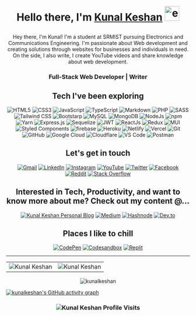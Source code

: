 <!-- <img alt="Kunal Keshan" src="<Banner URL HERE>" /> -->
<h1 align="center">
  
  Hello there, I'm [Kunal Keshan][WEBSITE] 
  <img alt="emoji" width="40" src="https://github.com/seanprashad/slackmoji/blob/master/emoji/shiblob/shiblob-nerd.png" />
</h1>

<div>
<!--   <img alt="Kunal Keshan Profile" align="right" width="30%" src="https://avatars.githubusercontent.com/u/68579547?v=4" /> -->
  <p align="center">
  Hey there, I'm Kunal! I'm a student at SRMIST pursuing Electronics and Communications Engineering. I'm passionate about Web development and creating solutions through websites for businesses and individuals in need. On the side, I also write, I create YouTube videos and share knowledge about web development.
  </p>
  <h3 align="center"> Full-Stack Web Developer | Writer </h3>
</div>

<div>
  <h2 align="center">Tech I've been exploring</h2>
  <p align="center"> 
  <!--   <img alt="C" src="https://img.shields.io/badge/c-%2300599C.svg?&style=for-the-badge&logo=c&logoColor=white" /> -->
  <!--   <img alt="C++" src="https://img.shields.io/badge/c++-%2300599C.svg?&style=for-the-badge&logo=c%2B%2B&ogoColor=white" /> -->
  <!--   <img alt="Python" src="https://img.shields.io/badge/python-%2314354C.svg?style=for-the-badge&logo=python&logoColor=white"/> -->
  <!--   <img alt="Java" src="https://img.shields.io/badge/java-%23ED8B00.svg?&style=for-the-badge&logo=java&logoColor=white" /> -->
    <img alt="HTML5" src="https://img.shields.io/badge/html5-%23E34F26.svg?&style=for-the-badge&logo=html5&logoColor=white" />
    <img alt="CSS3" src="https://img.shields.io/badge/css3-%231572B6.svg?&style=for-the-badge&logo=css3&logoColor=white" />
    <img alt="JavaScript" src="https://img.shields.io/badge/javascript-%23323330.svg?&style=for-the-badge&logo=javascript&logoColor=%23F7DF1E" />
    <img alt="TypeScript" src="https://img.shields.io/badge/typescript-%23007ACC.svg?style=for-the-badge&logo=typescript&logoColor=white" />
    <img alt="Markdown" src="https://img.shields.io/badge/markdown-%23000000.svg?style=for-the-badge&logo=markdown&logoColor=white" />
    <img alt="PHP" src="https://img.shields.io/badge/php-%23777BB4.svg?style=for-the-badge&logo=php&logoColor=white" />
    <img alt="SASS" src="https://img.shields.io/badge/SASS-hotpink.svg?style=for-the-badge&logo=SASS&logoColor=white" />
    <img alt="Tailwind CSS" src="https://img.shields.io/badge/tailwindcss-%2338B2AC.svg?style=for-the-badge&logo=tailwind-css&logoColor=white" />
    <img alt="Bootstarp" src="https://img.shields.io/badge/bootstrap-%23563D7C.svg?style=for-the-badge&logo=bootstrap&logoColor=white" />
  <!--   <img alt="TensorFlow" src="https://img.shields.io/badge/TensorFlow-FF6F00?style=for-the-badge&logo=TensorFlow&logoColor=white" /> -->
  <!--   <img alt="scikit learn" src="https://img.shields.io/badge/scikit_learn-F7931E?style=for-the-badge&logo=scikit-learn&logoColor=white" />   -->
  <!--   <img alt="Keras" src="https://img.shields.io/badge/Keras-D00000?style=for-the-badge&logo=Keras&logoColor=white" /> -->
  <!--   <img alt="Numpy" src="https://img.shields.io/badge/Numpy-777BB4?style=for-the-badge&logo=numpy&logoColor=white" /> -->
  <!--   <img alt="Pandas" src="https://img.shields.io/badge/Pandas-2C2D72?style=for-the-badge&logo=pandas&logoColor=white" /> -->
    <img alt="MySQL" src="https://img.shields.io/badge/MySQL-00000F?style=for-the-badge&logo=mysql&logoColor=white" />
    <img alt="MongoDB" src="https://img.shields.io/badge/MongoDB-white?style=for-the-badge&logo=mongodb&logoColor=4EA94B" />
    <img alt="NodeJs" src="https://img.shields.io/badge/Node.js-339933?style=for-the-badge&logo=nodedotjs&logoColor=white" />
    <img alt="npm" src="https://img.shields.io/badge/npm-CB3837?style=for-the-badge&logo=npm&logoColor=white" />
    <img alt="Yarn" src="https://img.shields.io/badge/yarn-%232C8EBB.svg?style=for-the-badge&logo=yarn&logoColor=white" />
    <img alt="Express.js" src="https://img.shields.io/badge/Express.js-000000?style=for-the-badge&logo=express&logoColor=white" />
  <!--   <img alt="Fastify" src="https://img.shields.io/badge/fastify-%23000000.svg?style=for-the-badge&logo=fastify&logoColor=white"/> -->
    <img alt="Sequelize" src="https://img.shields.io/badge/Sequelize-52B0E7?style=for-the-badge&logo=Sequelize&logoColor=white" />
    <img alt="JWT" src="https://img.shields.io/badge/JWT-black?style=for-the-badge&logo=JSON%20web%20tokens" />
  <!--   <img alt="OpenCV" src="https://img.shields.io/badge/OpenCV-27338e?style=for-the-badge&logo=OpenCV&logoColor=white" /> -->
  <!--   <img alt="Jupyter" src="https://img.shields.io/badge/Jupyter-F37626.svg?&style=for-the-badge&logo=Jupyter&logoColor=white" /> -->
    <img alt="ReactJs" src="https://img.shields.io/badge/React-20232A?style=for-the-badge&logo=react&logoColor=61DAFB" />
    <img alt="Redux" src="https://img.shields.io/badge/redux-%23593d88.svg?style=for-the-badge&logo=redux&logoColor=white" />
    <img alt="MUI" src="https://img.shields.io/badge/MUI-%230081CB.svg?style=for-the-badge&logo=mui&logoColor=white" />
    <img alt="Styled Components" src="https://img.shields.io/badge/styled--components-DB7093?style=for-the-badge&logo=styled-components&logoColor=white" />
  <!--   <img alt="jQuery" src="https://img.shields.io/badge/jQuery-0769AD?style=for-the-badge&logo=jquery&logoColor=white" /> -->
  <!--   <img alt="Kubernets" src="https://img.shields.io/badge/kubernetes-326ce5.svg?&style=for-the-badge&logo=kubernetes&logoColor=white" /> -->
    <img alt="firebase" src="https://img.shields.io/badge/firebase-ffca28?style=for-the-badge&logo=firebase&logoColor=black" />
    <img alt="Heroku" src="https://img.shields.io/badge/heroku-%23430098.svg?style=for-the-badge&logo=heroku&logoColor=white" />
    <img alt="Netlify" src="https://img.shields.io/badge/netlify-%23000000.svg?style=for-the-badge&logo=netlify&logoColor=#00C7B7" />
    <img alt="Vercel" src="https://img.shields.io/badge/vercel-%23000000.svg?style=for-the-badge&logo=vercel&logoColor=white" />
    <img alt="Git" src="https://img.shields.io/badge/Git-F05032?style=for-the-badge&logo=git&logoColor=white" />
    <img alt="GitHub" src="https://img.shields.io/badge/github-%23121011.svg?style=for-the-badge&logo=github&logoColor=white" />
    <img alt="Google Cloud" src="https://img.shields.io/badge/Google_Cloud-4285F4?style=for-the-badge&logo=google-cloud&logoColor=white" />
    <img alt="Cloudflare" src="https://img.shields.io/badge/Cloudflare-F38020?style=for-the-badge&logo=Cloudflare&logoColor=white" />
  <!--   <img alt="Microsoft Azure" src="https://img.shields.io/badge/microsoft%20azure-0089D6?style=for-the-badge&logo=microsoft-azure&logoColor=white" /> -->
    <img alt="VS Code" src="https://img.shields.io/badge/Visual_Studio_Code-0078D4?style=for-the-badge&logo=visual%20studio%20code&logoColor=white" />
    <img alt="Postman" src="https://img.shields.io/badge/Postman-FF6C37?style=for-the-badge&logo=postman&logoColor=white" />
  <!--   <img alt="Flutter" src="https://img.shields.io/badge/Flutter-02569B?style=for-the-badge&logo=flutter&logoColor=white" /> -->
  <!--   <img alt="IntelliJIDEA" src="https://img.shields.io/badge/IntelliJIDEA-000000.svg?style=for-the-badge&logo=intellij-idea&logoColor=white" /> -->
  </p>
</div>

<h2 align="center"> Let's get in touch </h2>

<div align="center">
  <a href="mailto:kunalkeshan12@gmail.com"><img alt="Gmail" src="https://img.shields.io/badge/Gmail-D14836?style=for-the-badge&logo=gmail&logoColor=white" /></a>
  <a href="https://www.linkedin.com/in/kunalkeshan/"><img alt="LinkedIn" src="https://img.shields.io/badge/linkedin-%230077B5.svg?style=for-the-badge&logo=linkedin&logoColor=white" /></a>
  <a href="https://www.instagram.com/kunalkeshan/"><img alt="Instagram" src="https://img.shields.io/badge/instagram-%23E4405F.svg?style=for-the-badge&logo=Instagram&logoColor=white" /></a>
  <a href="https://www.youtube.com/channel/UCwVRztzBdqgB_Y9hkMX3lZA"><img alt="YouTube" src="https://img.shields.io/badge/YouTube-%23FF0000.svg?style=for-the-badge&logo=YouTube&logoColor=white" /></a>
  <a href="https://twitter.com/_kunalkeshan_"><img alt="Twitter" src="https://img.shields.io/badge/Twitter-%231DA1F2.svg?style=for-the-badge&logo=Twitter&logoColor=white" /></a>
  <a href="https://www.facebook.com/kunalkeshans/"><img alt="Facebook" src="https://img.shields.io/badge/Facebook-%231877F2.svg?style=for-the-badge&logo=Facebook&logoColor=white" /></a>
  <a href=""><img alt="Reddit" src="https://img.shields.io/badge/Reddit-%23FF4500.svg?style=for-the-badge&logo=Reddit&logoColor=white" /></a>
  <a href="https://stackoverflow.com/users/14187429/kunalkeshan"><img alt="Stack Overflow" src="https://img.shields.io/badge/-Stackoverflow-FE7A16?style=for-the-badge&logo=stack-overflow&logoColor=white" /></a>
</div>

<h2 align="center"> Interested in Tech, Productivity, and want to know more about me? Check out my content @...</h2>

<div align="center">
  <a href="https://www.blog.kunalkeshan.dev"><img alt="Kunal Keshan Personal Blog" src="https://shields.io/badge/-Blog-brightgreen?style=for-the-badge&logo=appveyor" /></a>
  <a href="https://kunalkeshan.medium.com/"><img alt="Medium" src="https://img.shields.io/badge/Medium-12100E?style=for-the-badge&logo=medium&logoColor=white" /></a>
  <a href="https://hashnode.com/@kunalkeshan"><img alt="Hashnode" src="https://img.shields.io/badge/Hashnode-2962FF?style=for-the-badge&logo=hashnode&logoColor=white" /></a>
  <a href="https://dev.to/kunalkeshan"><img alt="Dev.to" src="https://img.shields.io/badge/dev.to-0A0A0A?style=for-the-badge&logo=dev.to&logoColor=white" /></a>
</div>

<!-- <h2 align="center"> Project's I'm produd of </h2> -->

<h2 align="center"> Places I like to chill </h2>

<div align="center">
  <a href="https://codepen.io/kunalkeshan"><img alt="CodePen" src="https://img.shields.io/badge/Codepen-000000?style=for-the-badge&logo=codepen&logoColor=white" /></a>
  <a href="https://codesandbox.io/u/kunalkeshan"><img alt="Codesandbox" src="https://img.shields.io/badge/Codesandbox-040404?style=for-the-badge&logo=codesandbox&logoColor=DBDBDB" /></a>
  <a href="https://replit.com/@kunalkeshan"><img alt="Replit" src="https://img.shields.io/badge/Repl.it-%230D101E.svg?style=for-the-badge&logo=replit&logoColor=white" /></a>
</div>



-------

<table>
  <tr>
    <td>
      <img src="https://github-readme-stats.vercel.app/api?username=kunalkeshan&include_all_commits=true&count_private=true&show_icons=true&line_height=20&title_color=7A7ADB&icon_color=2234AE&text_color=D3D3D3&bg_color=0,000000,130F40" alt="Kunal Keshan" />
    <td>
      <img src="https://github-readme-stats.vercel.app/api/top-langs?username=kunalkeshan&show_icons=true&locale=en&layout=compact&title_color=7A7ADB&icon_color=2234AE&text_color=D3D3D3&bg_color=0,000000,130F40" alt="Kunal Keshan" /></td>
  </tr>
</table>

<div align="center">
  <p><img align="center" src="https://github-readme-streak-stats.herokuapp.com/?user=kunalkeshan&theme=dark" alt="kunalkeshan" /></p>
</div>

[![kunalkeshan's GitHub activity graph](https://activity-graph.herokuapp.com/graph?username=kunalkeshan&theme=xcode)](https://github.com/kunalkeshan)


<h3>
  <p align="center">
    <img src="https://komarev.com/ghpvc/?username=kunalkeshan&label=Profile%20views&color=6805D3&style=for-the-badge" alt="Kunal Keshan Profile Visits" /> 
  </p>
</h3>

[WEBSITE]: https://kunalkeshan.dev
[LINKEDIN]: https://www.linkedin.com/in/kunalkeshan/
[TWITTER]: https://twitter.com/_kunalkeshan_
[INSTAGRAM]: https://www.instagram.com/kunalkeshan/
[YOUTUBE]: https://www.youtube.com/channel/UCwVRztzBdqgB_Y9hkMX3lZA
[FACEBOOK]: https://www.facebook.com/kunalkeshans/
[EMAIL]: mailto:kunalkeshan12@gmail.com

<!-- USE LATER  

Link containing image
<a href=""><img alt="" src="" /></a>

-->
